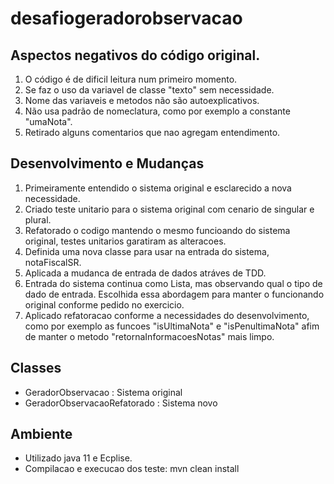 # desafiogeradorobservacao

## Aspectos negativos do código original.

1. O código é de dificil leitura num primeiro momento.
2. Se faz o uso da variavel de classe "texto" sem necessidade.
3. Nome das variaveis e metodos não são autoexplicativos.
4. Não usa padrão de nomeclatura, como por exemplo a constante "umaNota".
5. Retirado alguns comentarios que nao agregam entendimento.

## Desenvolvimento e Mudanças

1. Primeiramente entendido o sistema original e esclarecido a nova necessidade.
2. Criado teste unitario para o sistema original com cenario de singular e plural.
3. Refatorado o codigo mantendo o mesmo funcioando do sistema original, testes unitarios garatiram as alteracoes.
4. Definida uma nova classe para usar na entrada do sistema, notaFiscalSR.
5. Aplicada a mudanca de entrada de dados atráves de TDD.
6. Entrada do sistema continua como Lista, mas observando qual o tipo de dado de entrada. Escolhida essa abordagem para manter o funcionando original conforme pedido no exercicio.
7. Aplicado refatoracao conforme a necessidades do desenvolvimento, como por exemplo as funcoes "isUltimaNota" e "isPenultimaNota" afim de manter o metodo "retornaInformacoesNotas" mais limpo.
 
 
## Classes
* GeradorObservacao : Sistema original
* GeradorObservacaoRefatorado : Sistema novo


## Ambiente
* Utilizado java 11 e Ecplise.
* Compilacao e execucao dos teste: mvn clean install









